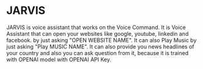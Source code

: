 # JARVIS
JARVIS is voice assistant that works on the Voice Command.
It is Voice Assistant that can open your websites like google, youtube, linkedin and facebook. by just asking "OPEN WEBSITE NAME".
It can also Play Music by just asking "Play MUSIC NAME".
It can also provide you news headlines of your country and also you can ask question from it, because it is trained with OPENAI model with OPENAI API Key.
